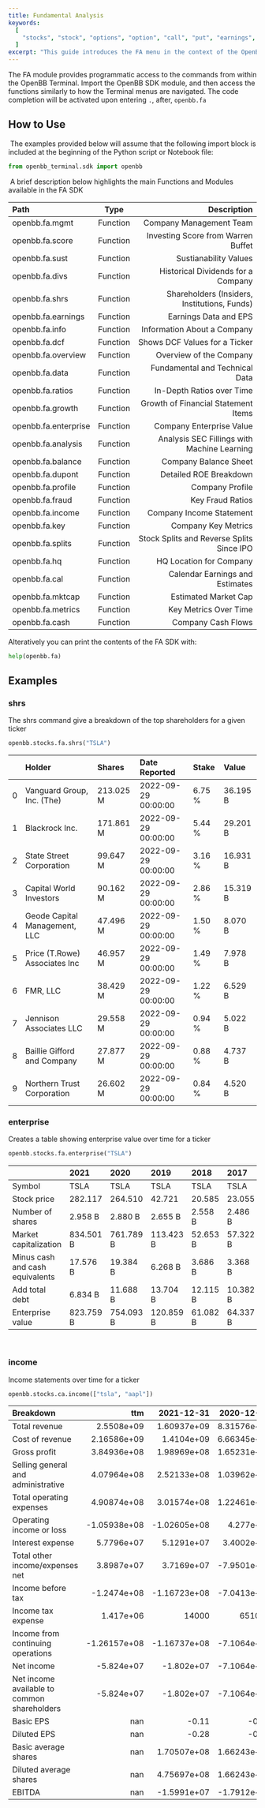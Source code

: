 ```yaml
---
title: Fundamental Analysis
keywords:
  [
    "stocks", "stock", "options", "option", "call", "put", "earnings", "calendar", "how-to", "guide", "scripts", "fundamental", "analysis", "technical", "behavioural", "analyst", "equity", "research", "api", "sdk", "application", "python", "notebook", "jupyter",
  ]
excerpt: "This guide introduces the FA menu in the context of the OpenBB SDK."
---
```


The FA module provides programmatic access to the commands from within the OpenBB Terminal. Import the OpenBB SDK module, and then access the functions similarly to how the Terminal menus are navigated. The code completion will be activated upon entering `.`, after, `openbb.fa`
​

## How to Use

​
The examples provided below will assume that the following import block is included at the beginning of the Python script or Notebook file:
​

```python
from openbb_terminal.sdk import openbb
```

​
A brief description below highlights the main Functions and Modules available in the FA SDK

| Path                       |    Type    |                                  Description |
| :------------------------- | :--------: | -------------------------------------------: |
| openbb.fa.mgmt             |  Function  |                      Company Management Team |
| openbb.fa.score            |  Function  |           Investing Score from Warren Buffet |
| openbb.fa.sust             |  Function  |                        Sustianability Values |
| openbb.fa.divs             |  Function  |           Historical Dividends for a Company |
| openbb.fa.shrs             |  Function  | Shareholders (Insiders, Institutions, Funds) |
| openbb.fa.earnings         |  Function  |                        Earnings Data and EPS |
| openbb.fa.info             |  Function  |                  Information About a Company |
| openbb.fa.dcf              |  Function  |                Shows DCF Values for a Ticker |
| openbb.fa.overview         |  Function  |                      Overview of the Company |
| openbb.fa.data             |  Function  |               Fundamental and Technical Data |
| openbb.fa.ratios           |  Function  |                    In-Depth Ratios over Time |
| openbb.fa.growth           |  Function  |          Growth of Financial Statement Items |
| openbb.fa.enterprise       |  Function  |                     Company Enterprise Value |
| openbb.fa.analysis         |  Function  |  Analysis SEC Fillings with Machine Learning |
| openbb.fa.balance          |  Function  |                        Company Balance Sheet |
| openbb.fa.dupont           |  Function  |                       Detailed ROE Breakdown |
| openbb.fa.profile          |  Function  |                              Company Profile |
| openbb.fa.fraud            |  Function  |                             Key Fraud Ratios |
| openbb.fa.income           |  Function  |                     Company Income Statement |
| openbb.fa.key              |  Function  |                          Company Key Metrics |
| openbb.fa.splits           |  Function  |    Stock Splits and Reverse Splits Since IPO |
| openbb.fa.hq               |  Function  |                      HQ Location for Company |
| openbb.fa.cal              |  Function  |              Calendar Earnings and Estimates |
| openbb.fa.mktcap           |  Function  |                         Estimated Market Cap |
| openbb.fa.metrics          |  Function  |                        Key Metrics Over Time |
| openbb.fa.cash             |  Function  |                           Company Cash Flows |

Alteratively you can print the contents of the FA SDK with:

```python
help(openbb.fa)
```

## Examples

### shrs

The shrs command give a breakdown of the top shareholders for a given ticker

```python
openbb.stocks.fa.shrs("TSLA")
```

|    | Holder                        | Shares    | Date Reported       | Stake   | Value    |
|---:|:------------------------------|:----------|:--------------------|:--------|:---------|
|  0 | Vanguard Group, Inc. (The)    | 213.025 M | 2022-09-29 00:00:00 | 6.75 %  | 36.195 B |
|  1 | Blackrock Inc.                | 171.861 M | 2022-09-29 00:00:00 | 5.44 %  | 29.201 B |
|  2 | State Street Corporation      | 99.647 M  | 2022-09-29 00:00:00 | 3.16 %  | 16.931 B |
|  3 | Capital World Investors       | 90.162 M  | 2022-09-29 00:00:00 | 2.86 %  | 15.319 B |
|  4 | Geode Capital Management, LLC | 47.496 M  | 2022-09-29 00:00:00 | 1.50 %  | 8.070 B  |
|  5 | Price (T.Rowe) Associates Inc | 46.957 M  | 2022-09-29 00:00:00 | 1.49 %  | 7.978 B  |
|  6 | FMR, LLC                      | 38.429 M  | 2022-09-29 00:00:00 | 1.22 %  | 6.529 B  |
|  7 | Jennison Associates LLC       | 29.558 M  | 2022-09-29 00:00:00 | 0.94 %  | 5.022 B  |
|  8 | Baillie Gifford and Company   | 27.877 M  | 2022-09-29 00:00:00 | 0.88 %  | 4.737 B  |
|  9 | Northern Trust Corporation    | 26.602 M  | 2022-09-29 00:00:00 | 0.84 %  | 4.520 B  |

### enterprise

Creates a table showing enterprise value over time for a ticker

```python
openbb.stocks.fa.enterprise("TSLA")
```

|                                 | 2021      | 2020      | 2019      | 2018     | 2017     |
|:--------------------------------|:----------|:----------|:----------|:---------|:---------|
| Symbol                          | TSLA      | TSLA      | TSLA      | TSLA     | TSLA     |
| Stock price                     | 282.117   | 264.510   | 42.721    | 20.585   | 23.055   |
| Number of shares                | 2.958 B   | 2.880 B   | 2.655 B   | 2.558 B  | 2.486 B  |
| Market capitalization           | 834.501 B | 761.789 B | 113.423 B | 52.653 B | 57.322 B |
| Minus cash and cash equivalents | 17.576 B  | 19.384 B  | 6.268 B   | 3.686 B  | 3.368 B  |
| Add total debt                  | 6.834 B   | 11.688 B  | 13.704 B  | 12.115 B | 10.382 B |
| Enterprise value                | 823.759 B | 754.093 B | 120.859 B | 61.082 B | 64.337 B |

​

### income

Income statements over time for a ticker

```python
openbb.stocks.ca.income(["tsla", "aapl"])
```

| Breakdown                                   |           ttm |      2021-12-31 |       2020-12-31 |   2019-12-31 |
|:--------------------------------------------|--------------:|----------------:|-----------------:|-------------:|
| Total revenue                               |   2.5508e+09  |     1.60937e+09 |      8.31576e+08 |  3.61384e+08 |
| Cost of revenue                             |   2.16586e+09 |     1.4104e+09  |      6.66345e+08 |  2.84672e+08 |
| Gross profit                                |   3.84936e+08 |     1.98969e+08 |      1.65231e+08 |  7.6712e+07  |
| Selling general and administrative          |   4.07964e+08 |     2.52133e+08 |      1.03962e+08 |  5.9148e+07  |
| Total operating expenses                    |   4.90874e+08 |     3.01574e+08 |      1.22461e+08 |  6.597e+07   |
| Operating income or loss                    |  -1.05938e+08 |    -1.02605e+08 |      4.277e+07   |  1.0742e+07  |
| Interest expense                            |   5.7796e+07  |     5.1291e+07  |      3.4002e+07  |  1.0163e+07  |
| Total other income/expenses net             |   3.8987e+07  |     3.7169e+07  |     -7.9501e+07  | -2.0678e+07  |
| Income before tax                           |  -1.2474e+08  |    -1.16723e+08 |     -7.0413e+07  | -1.978e+07   |
| Income tax expense                          |   1.417e+06   | 14000           | 651000           |  0           |
| Income from continuing operations           |  -1.26157e+08 |    -1.16737e+08 |     -7.1064e+07  | -1.978e+07   |
| Net income                                  |  -5.824e+07   |    -1.802e+07   |     -7.1064e+07  | -1.978e+07   |
| Net income available to common shareholders |  -5.824e+07   |    -1.802e+07   |     -7.1064e+07  | -1.978e+07   |
| Basic EPS                                   | nan           |    -0.11        |     -0.43        | -0.12        |
| Diluted EPS                                 | nan           |    -0.28        |     -0.43        | -0.12        |
| Basic average shares                        | nan           |     1.70507e+08 |      1.66243e+08 |  1.66243e+08 |
| Diluted average shares                      | nan           |     4.75697e+08 |      1.66243e+08 |  1.66243e+08 |
| EBITDA                                      | nan           |    -1.5991e+07  |     -1.7912e+07  | -2.795e+06   |
